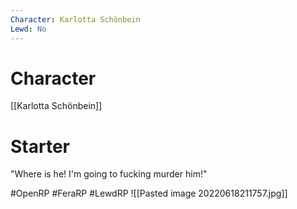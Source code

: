 ```yaml
---
Character: Karlotta Schönbein
Lewd: No
---
```

# Character
[[Karlotta Schönbein]]

# Starter
"Where is he! I'm going to fucking murder him!"

#OpenRP #FeraRP #LewdRP 
![[Pasted image 20220618211757.jpg]]